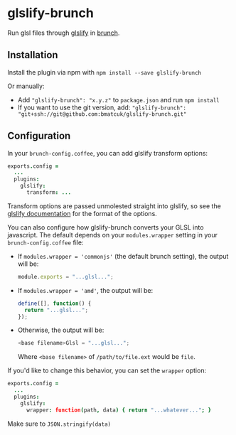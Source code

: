 # glslify-brunch
Run glsl files through [glslify](https://github.com/stackgl/glslify) in [brunch](http://brunch.io/).

## Installation
Install the plugin via npm with `npm install --save glslify-brunch`

Or manually:

* Add `"glslify-brunch": "x.y.z"` to `package.json` and run `npm install`
* If you want to use the git version, add: `"glslify-brunch": "git+ssh://git@github.com:bmatcuk/glslify-brunch.git"`

## Configuration
In your `brunch-config.coffee`, you can add glslify transform options:

```coffee
exports.config =
  ...
  plugins:
    glslify:
      transform: ...
```

Transform options are passed unmolested straight into glslify, so see the [glslify documentation](https://github.com/stackgl/glslify#source-transforms) for the format of the options.

You can also configure how glslify-brunch converts your GLSL into javascript. The default depends on your `modules.wrapper` setting in your `brunch-config.coffee` file:

* If `modules.wrapper = 'commonjs'` (the default brunch setting), the output will be:

  ```javascript
  module.exports = "...glsl...";
  ```
* If `modules.wrapper = 'amd'`, the output will be:

  ```javascript
  define([], function() {
    return "...glsl...";
  });
  ```
* Otherwise, the output will be:

  ```javascript
  <base filename>Glsl = "...glsl...";
  ```

  Where `<base filename>` of `/path/to/file.ext` would be `file`.

If you'd like to change this behavior, you can set the `wrapper` option:

```coffee
exports.config =
  ...
  plugins:
    glslify:
      wrapper: function(path, data) { return "...whatever..."; }
```

Make sure to `JSON.stringify(data)`
